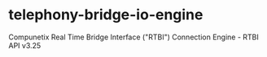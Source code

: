 # telephony-bridge-io-engine
Compunetix Real Time Bridge Interface ("RTBI") Connection Engine - RTBI API v3.25
